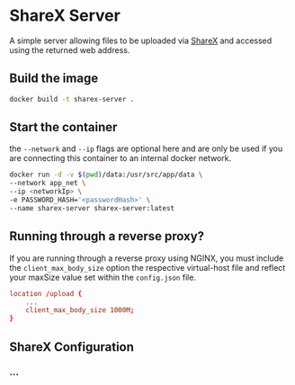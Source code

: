 # ShareX Server

A simple server allowing files to be uploaded via [ShareX](https://sharex.github.io/) and accessed using the returned web address.

## Build the image

```bash
docker build -t sharex-server .
```

## Start the container
the `--network` and `--ip` flags are optional here and are only be used if you are connecting this container to an internal docker network.
```bash
docker run -d -v $(pwd)/data:/usr/src/app/data \
--network app_net \
--ip <networkIp> \
-e PASSWORD_HASH='<passwordHash>' \
--name sharex-server sharex-server:latest
```

## Running through a reverse proxy?

If you are running through a reverse proxy using NGINX, you must include the `client_max_body_size` option the respective virtual-host file and reflect your maxSize value set within the `config.json` file.

```conf
location /upload {
    ...
    client_max_body_size 1000M;
}
```

## ShareX Configuration

### ...